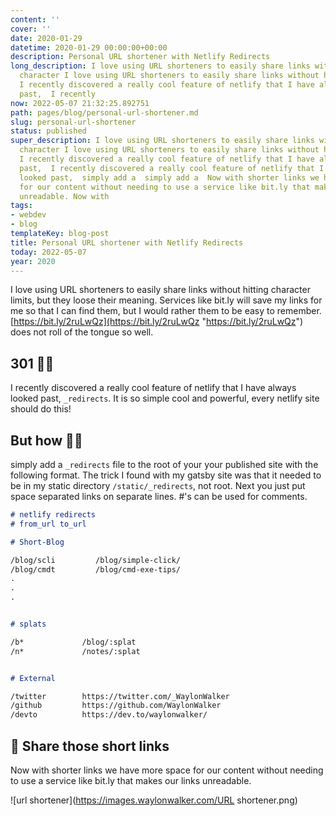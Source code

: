 ```yaml
---
content: ''
cover: ''
date: 2020-01-29
datetime: 2020-01-29 00:00:00+00:00
description: Personal URL shortener with Netlify Redirects
long_description: I love using URL shorteners to easily share links without hitting
  character I love using URL shorteners to easily share links without hitting character
  I recently discovered a really cool feature of netlify that I have always looked
  past,  I recently
now: 2022-05-07 21:32:25.892751
path: pages/blog/personal-url-shortener.md
slug: personal-url-shortener
status: published
super_description: I love using URL shorteners to easily share links without hitting
  character I love using URL shorteners to easily share links without hitting character
  I recently discovered a really cool feature of netlify that I have always looked
  past,  I recently discovered a really cool feature of netlify that I have always
  looked past,  simply add a  simply add a  Now with shorter links we have more space
  for our content without needing to use a service like bit.ly that makes our links
  unreadable. Now with
tags:
- webdev
- blog
templateKey: blog-post
title: Personal URL shortener with Netlify Redirects
today: 2022-05-07
year: 2020
---
```


I love using URL shorteners to easily share links without hitting character
limits, but they loose their meaning. Services like bit.ly will save my links
for me so that I can find them, but I would rather them to be easy to remember.
[https://bit.ly/2ruLwQz](https://bit.ly/2ruLwQz "https://bit.ly/2ruLwQz") does
not roll of the tongue so well.

## 301 🤸‍♀️

I recently discovered a really cool feature of netlify that I have always looked past, `_redirects`. It is so simple cool and powerful, every netlify site should do this!

## But how 🤷‍♀️

simply add a `_redirects` file to the root of your your published site with the following format. The trick I found with my gatsby site was that it needed to be in my static directory `/static/_redirects`, not root. Next you just put space separated links on separate lines. #'s can be used for comments.

``` markdown
# netlify redirects
# from_url to_url

# Short-Blog

/blog/scli         /blog/simple-click/
/blog/cmdt         /blog/cmd-exe-tips/
.
.
.


# splats

/b*             /blog/:splat
/n*             /notes/:splat


# External

/twitter        https://twitter.com/_WaylonWalker
/github         https://github.com/WaylonWalker
/devto          https://dev.to/waylonwalker/
```

## 🙌 Share those short links

Now with shorter links we have more space for our content without needing to use a service like bit.ly that makes our links unreadable.

![url shortener](https://images.waylonwalker.com/URL shortener.png)
